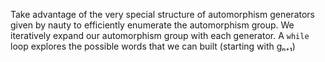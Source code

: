 Take advantage of the very special structure of automorphism generators given by nauty to efficiently enumerate the automorphism group. We iteratively expand our automorphism group with each generator. A `while` loop  explores the possible words that we can built (starting with gₙ₊₁)
